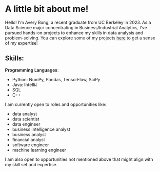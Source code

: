 # A little bit about me!

Hello! I'm Avery Bong, a recent graduate from UC Berkeley in 2023. As a Data Science major concentrating in Business/Industrial Analytics, I've pursued hands-on projects to enhance my skills in data analysis and problem-solving. You can explore some of my projects [here](https://github.com/ajb283/Projects/blob/main/README.md) to get a sense of my expertise! 

## Skills:
**Programming Languages**: 

- Python: NumPy, Pandas, TensorFlow, SciPy
- Java: IntelliJ
- SQL
- C++

I am currently open to roles and opportunities like:
- data analyst
- data scientist
- data engineer
- business intelligence analyst
- business analyst
- financial analyst
- software engineer
- machine learning engineer

I am also open to opportunities not mentioned above that might align with my skill set and expertise.

